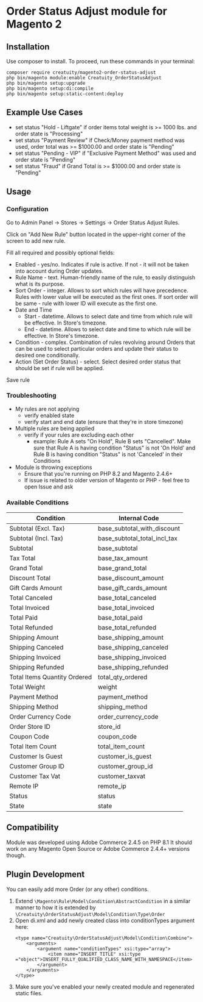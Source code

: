 # Order Status Adjust module for Magento 2

## Installation
Use composer to install. To proceed, run these commands in your terminal:
```
composer require creatuity/magento2-order-status-adjust
php bin/magento module:enable Creatuity_OrderStatusAdjust
php bin/magento setup:upgrade
php bin/magento setup:di:compile
php bin/magento setup:static-content:deploy
```

## Example Use Cases
- set status "Hold - Liftgate" if order items total weight is >= 1000 lbs. and order state is "Processing"
- set status "Payment Review" if Check/Money payment method was used, order total was >= $1000.00 and order state is "Pending"
- set status "Pending - VIP" if "Exclusive Payment Method" was used and order state is "Pending"
- set status "Fraud" if Grand Total is >= $1000.00 and order state is "Pending"

## Usage
### Configuration
Go to Admin Panel -> Stores -> Settings -> Order Status Adjust Rules.

Click on "Add New Rule" button located in the upper-right corner of the screen to add new rule.

Fill all required and possibly optional fields:
- Enabled - yes/no. Indicates if rule is active. If not - it will not be taken into account during Order updates.
- Rule Name - text. Human-friendly name of the rule, to easily distinguish what is its purpose.
- Sort Order - integer. Allows to sort which rules will have precedence. Rules with lower value will be executed as the first ones. If sort order will be same - rule with lower ID will execute as the first one.
- Date and Time
  - Start - datetime. Allows to select date and time from which rule will be effective. In Store's timezone.
  - End - datetime. Allows to select date and time to which rule will be effective. In Store's timezone.
- Condition - complex. Combination of rules revolving around Orders that can be used to select particular orders and update their status to desired one conditionally.
- Action (Set Order Status) - select. Select desired order status that should be set if rule will be applied.

Save rule

### Troubleshooting
- My rules are not applying
  - verify enabled state
  - verify start and end date (ensure that they're in store timezone)
- Multiple rules are being applied
  - verify if your rules are excluding each other
    - example: Rule A sets "On Hold", Rule B sets "Cancelled". Make sure that Rule A is having condition "Status" is not 'On Hold' and Rule B is having condition "Status" is not 'Canceled' in their Conditions
- Module is throwing exceptions
  - Ensure that you're running on PHP 8.2 and Magento 2.4.6+
  - If issue is related to older version of Magento or PHP - feel free to open Issue and ask

### Available Conditions
| Condition                    | Internal Code                |
|------------------------------|------------------------------|
| Subtotal (Excl. Tax)         | base_subtotal_with_discount  |
| Subtotal (Incl. Tax)         | base_subtotal_total_incl_tax |
| Subtotal                     | base_subtotal                |
| Tax Total                    | base_tax_amount              |
| Grand Total                  | base_grand_total             |
| Discount Total               | base_discount_amount         |
| Gift Cards Amount            | base_gift_cards_amount       |
| Total Canceled               | base_total_canceled          |
| Total Invoiced               | base_total_invoiced          |
| Total Paid                   | base_total_paid              |
| Total Refunded               | base_total_refunded          |
| Shipping Amount              | base_shipping_amount         |
| Shipping Canceled            | base_shipping_canceled       |
| Shipping Invoiced            | base_shipping_invoiced       |
| Shipping Refunded            | base_shipping_refunded       |
| Total Items Quantity Ordered | total_qty_ordered            |
| Total Weight                 | weight                       |
| Payment Method               | payment_method               |
| Shipping Method              | shipping_method              |
| Order Currency Code          | order_currency_code          |
| Order Store ID               | store_id                     |
| Coupon Code                  | coupon_code                  |
| Total Item Count             | total_item_count             |
| Customer Is Guest            | customer_is_guest            |
| Customer Group ID            | customer_group_id            |
| Customer Tax Vat             | customer_taxvat              |
| Remote IP                    | remote_ip                    |
| Status                       | status                       |
| State                        | state                        |

## Compatibility
Module was developed using Adobe Commerce 2.4.5 on PHP 8.1
It should work on any Magento Open Source or Adobe Commerce 2.4.4+ versions though.

## Plugin Development
You can easily add more Order (or any other) conditions.

1. Extend `\Magento\Rule\Model\Condition\AbstractCondition` in a similar manner to how it is extended by `\Creatuity\OrderStatusAdjust\Model\Condition\Type\Order`
2. Open di.xml and add newly created class into conditionTypes argument here:
   ````
   <type name="Creatuity\OrderStatusAdjust\Model\Condition\Combine">
       <arguments>
           <argument name="conditionTypes" xsi:type="array">
               <item name="INSERT_TITLE" xsi:type ="object">INSERT_FULLY_QUALIFIED_CLASS_NAME_WITH_NAMESPACE</item>
           </argument>
       </arguments>
   </type>
   ````
3. Make sure you've enabled your newly created module and regenerated static files.
